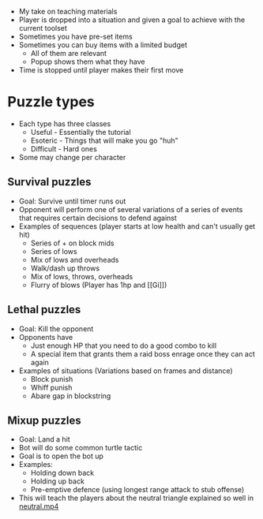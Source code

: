 - My take on teaching materials
- Player is dropped into a situation and given a goal to achieve with the current toolset
- Sometimes you have pre-set items
- Sometimes you can buy items with a limited budget
	- All of them are relevant
	- Popup shows them what they have
- Time is stopped until player makes their first move

# Puzzle types
- Each type has three classes
	- Useful - Essentially the tutorial
	- Esoteric - Things that will make you go "huh"
	- Difficult - Hard ones
- Some may change per character

## Survival puzzles
- Goal: Survive until timer runs out
- Opponent will perform one of several variations of a series of events that requires certain decisions to defend against
- Examples of sequences (player starts at low health and can't usually get hit)
	- Series of + on block mids
	- Series of lows
	- Mix of lows and overheads
	- Walk/dash up throws
	- Mix of lows, throws, overheads
	- Flurry of blows (Player has 1hp and [[Gi]])

## Lethal puzzles
- Goal: Kill the opponent
- Opponents have
	- Just enough HP that you need to do a good combo to kill
	- A special item that grants them a raid boss enrage once they can act again
- Examples of situations (Variations based on frames and distance)
	- Block punish
	- Whiff punish
	- Abare gap in blockstring

## Mixup puzzles
- Goal: Land a hit
- Bot will do some common turtle tactic
- Goal is to open the bot up
- Examples:
	- Holding down back
	- Holding up back
	- Pre-emptive defence (using longest range attack to stub offense)
- This will teach the players about the neutral triangle explained so well in [neutral.mp4](https://www.youtube.com/watch?v=tjmnNbG0HAw)